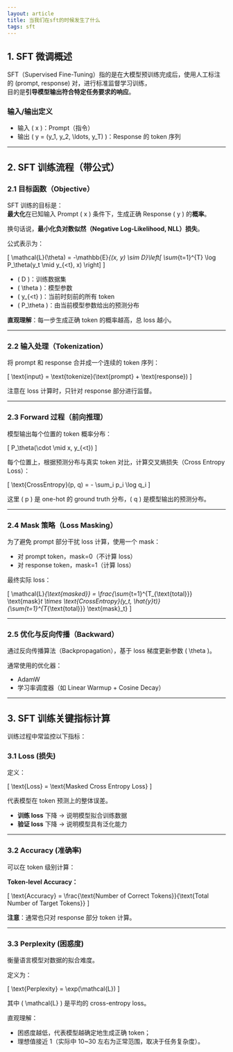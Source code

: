 ```yaml
---
layout: article
title: 当我们在sft的时候发生了什么
tags: sft
---
```

## 1. SFT 微调概述

SFT（Supervised Fine-Tuning）指的是在大模型预训练完成后，使用人工标注的 (prompt, response) 对，进行标准监督学习训练，  
目的是**引导模型输出符合特定任务要求的响应**。

### 输入/输出定义

- 输入 \( x \)：Prompt（指令）
- 输出 \( y = (y_1, y_2, \ldots, y_T) \)：Response 的 token 序列

---

## 2. SFT 训练流程（带公式）

### 2.1 目标函数（Objective）

SFT 训练的目标是：  
**最大化**在已知输入 Prompt \( x \) 条件下，生成正确 Response \( y \) 的**概率**。

换句话说，**最小化负对数似然（Negative Log-Likelihood, NLL）损失**。

公式表示为：

\[
\mathcal{L}(\theta) = -\mathbb{E}_{(x, y) \sim D}\left[ \sum_{t=1}^{T} \log P_\theta(y_t \mid y_{<t}, x) \right]
\]

- \( D \)：训练数据集
- \( \theta \)：模型参数
- \( y_{<t} \)：当前时刻前的所有 token
- \( P_\theta \)：由当前模型参数给出的预测分布

**直观理解**：每一步生成正确 token 的概率越高，总 loss 越小。

---

### 2.2 输入处理（Tokenization）

将 prompt 和 response 合并成一个连续的 token 序列：

\[
\text{input} = \text{tokenize}(\text{prompt} + \text{response})
\]

注意在 loss 计算时，只针对 response 部分进行监督。

---

### 2.3 Forward 过程（前向推理）

模型输出每个位置的 token 概率分布：

\[
P_\theta(\cdot \mid x, y_{<t})
\]

每个位置上，根据预测分布与真实 token 对比，计算交叉熵损失（Cross Entropy Loss）：

\[
\text{CrossEntropy}(p, q) = - \sum_i p_i \log q_i
\]

这里 \( p \) 是 one-hot 的 ground truth 分布，\( q \) 是模型输出的预测分布。

---

### 2.4 Mask 策略（Loss Masking）

为了避免 prompt 部分干扰 loss 计算，使用一个 mask：

- 对 prompt token，mask=0（不计算 loss）
- 对 response token，mask=1（计算 loss）

最终实际 loss：

\[
\mathcal{L}_{\text{masked}} = \frac{\sum_{t=1}^{T_{\text{total}}} \text{mask}_t \times \text{CrossEntropy}(y_t, \hat{y}_t)}{\sum_{t=1}^{T_{\text{total}}} \text{mask}_t}
\]

---

### 2.5 优化与反向传播（Backward）

通过反向传播算法（Backpropagation），基于 loss 梯度更新参数 \( \theta \)。

通常使用的优化器：
- AdamW
- 学习率调度器（如 Linear Warmup + Cosine Decay）

---

## 3. SFT 训练关键指标计算

训练过程中常监控以下指标：

### 3.1 Loss (损失)

定义：

\[
\text{Loss} = \text{Masked Cross Entropy Loss}
\]

代表模型在 token 预测上的整体误差。

- **训练 loss** 下降 → 说明模型拟合训练数据
- **验证 loss** 下降 → 说明模型具有泛化能力

---

### 3.2 Accuracy (准确率)

可以在 token 级别计算：

**Token-level Accuracy：**

\[
\text{Accuracy} = \frac{\text{Number of Correct Tokens}}{\text{Total Number of Target Tokens}}
\]

**注意**：通常也只对 response 部分 token 计算。

---

### 3.3 Perplexity (困惑度)

衡量语言模型对数据的拟合难度。

定义为：

\[
\text{Perplexity} = \exp(\mathcal{L})
\]

其中 \( \mathcal{L} \) 是平均的 cross-entropy loss。

直观理解：  
- 困惑度越低，代表模型越确定地生成正确 token；
- 理想值接近 1（实际中 10~30 左右为正常范围，取决于任务复杂度）。
